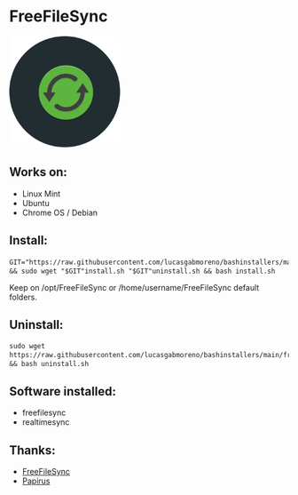 # FreeFileSync
<img src="preview.svg" width="200">

## Works on:
* Linux Mint
* Ubuntu
* Chrome OS / Debian

## Install:
```
GIT="https://raw.githubusercontent.com/lucasgabmoreno/bashinstallers/main/freefilesync/" && sudo wget "$GIT"install.sh "$GIT"uninstall.sh && bash install.sh
```
Keep on /opt/FreeFileSync or /home/username/FreeFileSync default folders.<br> 


## Uninstall:
```
sudo wget https://raw.githubusercontent.com/lucasgabmoreno/bashinstallers/main/freefilesync/uninstall.sh && bash uninstall.sh
```

## Software installed:
* freefilesync
* realtimesync

## Thanks:
* [FreeFileSync](https://freefilesync.org/download.php)
* [Papirus](https://github.com/PapirusDevelopmentTeam)
